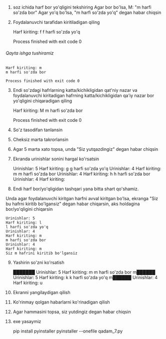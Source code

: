  1. soz ichida harf bor yo'qligini tekshiring
    Agar bor bo'lsa, M: "m harfi so'zda bor"
    Agar yo'q bo'lsa, "m harfi so'zda yo'q" degan habar chiqsin
 2. Foydalanuvchi tarafidan kiritiladigan qiling
 

    Harf kiriting: f
    f harfi so'zda yo'q
    
    Process finished with exit code 0

<h6>Qayta ishga tushiramiz</h6> 

    Harf kiriting: m
    m harfi so'zda bor
    
    Process finished with exit code 0

3. Endi so'zdagi hafrlarning katta/kichikligidan qat'niy nazar va
    foydalanuvchi kiritadigan hafrning katta/kichikligidan qa'iy nazar
    bor yo'qligini chiqaradigan qiling


    Harf kiriting: M
    m harfi so'zda bor
    
    Process finished with exit code 0
4. So'z tasodifan tanlansin
5. Cheksiz marta takrorlansin
6. Agar 5 marta xato topsa, unda "Siz yutqazdingiz" degan habar chiqsin
7. Ekranda urinishlar sonini hargal ko'rsatsin


    Urinishlar: 5
    Harf kiriting: g
    g harfi so'zda yo'q
    Urinishlar: 4
    Harf kiriting: m
    m harfi so'zda bor
    Urinishlar: 4
    Harf kiriting: h
    h harfi so'zda bor
    Urinishlar: 4
    Harf kiriting:

8. Endi harf bor/yo'qligidan tashqari yana bitta shart qo'shamiz.

Unda agar foydalanuvchi kiritgan harfni avval kiritgan bo'lsa,
ekranga "Siz bu hafrni kiritib bo'lgansiz" degan habar chiqarsin,
aks holdagina bor/yo'qligini chiqarsin


    Urinishlar: 5
    Harf kiriting: l
    l harfi so'zda yo'q 
    Urinishlar: 4
    Harf kiriting: m
    m harfi so'zda bor
    Urinishlar: 4
    Harf kiriting: m
    Siz m hafrini kiritib bo'lgansiz
9. Yashirin so'zni ko'rsatish

    
    ███████
    Urinishlar: 5
    Harf kiriting: m
    m harfi so'zda bor
    m██████
    Urinishlar: 5
    Harf kiriting: k
    k harfi so'zda yo'q
    m██████
    Urinishlar: 4
    Harf kiriting: u

10. Ekranni yangilaydigan qilish
11. Ko'rinmay qolgan habarlarni ko'rinadigan qilish
12. Agar hammasini topsa, siz yutdingiz degan habar chiqsin
13. exe yasaymiz


    pip install pyinstaller
    pyinstaller --onefile qadam_7.py